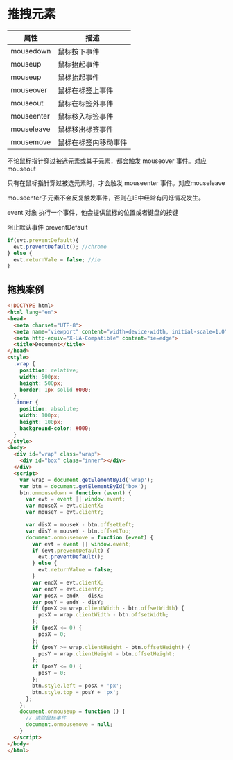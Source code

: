 # 推拽元素

|属性|描述|
|--|--|
|mousedown|鼠标按下事件|
|mouseup|鼠标抬起事件|
|mouseup|鼠标抬起事件|
|mouseover|鼠标在标签上事件|
|mouseout|鼠标在标签外事件|
|mouseenter|鼠标移入标签事件|
|mouseleave|鼠标移出标签事件|
|mousemove|鼠标在标签内移动事件|

不论鼠标指针穿过被选元素或其子元素，都会触发 mouseover 事件。对应mouseout

只有在鼠标指针穿过被选元素时，才会触发 mouseenter 事件。对应mouseleave

mouseenter子元素不会反复触发事件，否则在IE中经常有闪烁情况发生。

event 对象 执行一个事件，他会提供鼠标的位置或者键盘的按键

阻止默认事件 preventDefault

```js
if(evt.preventDefault){
  evt.preventDefault(); //chrome
} else {
  evt.returnVale = false; //ie
}
```

## 拖拽案例

```html
<!DOCTYPE html>
<html lang="en">
<head>
  <meta charset="UTF-8">
  <meta name="viewport" content="width=device-width, initial-scale=1.0">
  <meta http-equiv="X-UA-Compatible" content="ie=edge">
  <title>Document</title>
</head>
<style>
  .wrap {
    position: relative;
    width: 500px;
    height: 500px;
    border: 1px solid #000;
  }
  .inner {
    position: absolute;
    width: 100px;
    height: 100px;
    background-color: #000;
  }
</style>
<body>
  <div id="wrap" class="wrap">
    <div id="box" class="inner"></div>
  </div>
  <script>
    var wrap = document.getElementById('wrap');
    var btn = document.getElementById('box');
    btn.onmousedown = function (event) {
      var evt = event || window.event;
      var mouseX = evt.clientX;
      var mouseY = evt.clientY;

      var disX = mouseX - btn.offsetLeft;
      var disY = mouseY - btn.offsetTop;
      document.onmousemove = function (event) {
        var evt = event || window.event;
        if (evt.preventDefault) {
          evt.preventDefault();
        } else {
          evt.returnValue = false;
        }
        var endX = evt.clientX;
        var endY = evt.clientY;
        var posX = endX - disX;
        var posY = endY - disY;
        if (posX >= wrap.clientWidth - btn.offsetWidth) {
          posX = wrap.clientWidth - btn.offsetWidth;
        };
        if (posX <= 0) {
          posX = 0;
        };
        if (posY >= wrap.clientHeight - btn.offsetHeight) {
          posY = wrap.clientHeight - btn.offsetHeight;
        };
        if (posY <= 0) {
          posY = 0;
        };
        btn.style.left = posX + 'px';
        btn.style.top = posY + 'px';
      };
    };
    document.onmouseup = function () {
      // 清除鼠标事件
      document.onmousemove = null;
    }
  </script>
</body>
</html>
```